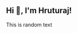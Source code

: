 <link href="https://fonts.googleapis.com/css2?family=Fondamento&display=swap" rel="stylesheet">
<link href="https://fonts.googleapis.com/css2?family=Montserrat" rel="stylesheet">

## Hi 👋, I'm Hruturaj!
 <p style="font-family:"Fondamento";>This is random text</p>


<!--
**hruturaj/hruturaj** is a ✨ _special_ ✨ repository because its `README.md` (this file) appears on your GitHub profile.

Here are some ideas to get you started:

- 🔭 I’m currently working on ...
- 🌱 I’m currently learning ...
- 👯 I’m looking to collaborate on ...
- 🤔 I’m looking for help with ...
- 💬 Ask me about ...
- 📫 How to reach me: ...
- 😄 Pronouns: ...
- ⚡ Fun fact: ...
-->
